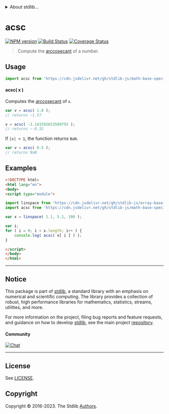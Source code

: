<!--

@license Apache-2.0

Copyright (c) 2022 The Stdlib Authors.

Licensed under the Apache License, Version 2.0 (the "License");
you may not use this file except in compliance with the License.
You may obtain a copy of the License at

   http://www.apache.org/licenses/LICENSE-2.0

Unless required by applicable law or agreed to in writing, software
distributed under the License is distributed on an "AS IS" BASIS,
WITHOUT WARRANTIES OR CONDITIONS OF ANY KIND, either express or implied.
See the License for the specific language governing permissions and
limitations under the License.

-->


<details>
  <summary>
    About stdlib...
  </summary>
  <p>We believe in a future in which the web is a preferred environment for numerical computation. To help realize this future, we've built stdlib. stdlib is a standard library, with an emphasis on numerical and scientific computation, written in JavaScript (and C) for execution in browsers and in Node.js.</p>
  <p>The library is fully decomposable, being architected in such a way that you can swap out and mix and match APIs and functionality to cater to your exact preferences and use cases.</p>
  <p>When you use stdlib, you can be absolutely certain that you are using the most thorough, rigorous, well-written, studied, documented, tested, measured, and high-quality code out there.</p>
  <p>To join us in bringing numerical computing to the web, get started by checking us out on <a href="https://github.com/stdlib-js/stdlib">GitHub</a>, and please consider <a href="https://opencollective.com/stdlib">financially supporting stdlib</a>. We greatly appreciate your continued support!</p>
</details>

# acsc

[![NPM version][npm-image]][npm-url] [![Build Status][test-image]][test-url] [![Coverage Status][coverage-image]][coverage-url] <!-- [![dependencies][dependencies-image]][dependencies-url] -->

> Compute the [arccosecant][arccosecant] of a number.



<section class="usage">

## Usage

```javascript
import acsc from 'https://cdn.jsdelivr.net/gh/stdlib-js/math-base-special-acsc@esm/index.mjs';
```

#### acsc( x )

Computes the [arccosecant][arccosecant] of `x`.

```javascript
var v = acsc( 1.0 );
// returns ~1.57

v = acsc( -3.141592653589793 );
// returns ~-0.32
```

If `|x| < 1`, the function returns `NaN`.

```javascript
var v = acsc( 0.5 );
// returns NaN
```

</section>

<!-- /.usage -->

<section class="examples">

## Examples

<!-- eslint no-undef: "error" -->

```html
<!DOCTYPE html>
<html lang="en">
<body>
<script type="module">

import linspace from 'https://cdn.jsdelivr.net/gh/stdlib-js/array-base-linspace@esm/index.mjs';
import acsc from 'https://cdn.jsdelivr.net/gh/stdlib-js/math-base-special-acsc@esm/index.mjs';

var x = linspace( 1.1, 5.1, 100 );

var i;
for ( i = 0; i < x.length; i++ ) {
    console.log( acsc( x[ i ] ) );
}

</script>
</body>
</html>
```

</section>

<!-- /.examples -->

<!-- Section for related `stdlib` packages. Do not manually edit this section, as it is automatically populated. -->

<section class="related">

</section>

<!-- /.related -->

<!-- Section for all links. Make sure to keep an empty line after the `section` element and another before the `/section` close. -->


<section class="main-repo" >

* * *

## Notice

This package is part of [stdlib][stdlib], a standard library with an emphasis on numerical and scientific computing. The library provides a collection of robust, high performance libraries for mathematics, statistics, streams, utilities, and more.

For more information on the project, filing bug reports and feature requests, and guidance on how to develop [stdlib][stdlib], see the main project [repository][stdlib].

#### Community

[![Chat][chat-image]][chat-url]

---

## License

See [LICENSE][stdlib-license].


## Copyright

Copyright &copy; 2016-2023. The Stdlib [Authors][stdlib-authors].

</section>

<!-- /.stdlib -->

<!-- Section for all links. Make sure to keep an empty line after the `section` element and another before the `/section` close. -->

<section class="links">

[npm-image]: http://img.shields.io/npm/v/@stdlib/math-base-special-acsc.svg
[npm-url]: https://npmjs.org/package/@stdlib/math-base-special-acsc

[test-image]: https://github.com/stdlib-js/math-base-special-acsc/actions/workflows/test.yml/badge.svg?branch=v0.1.1
[test-url]: https://github.com/stdlib-js/math-base-special-acsc/actions/workflows/test.yml?query=branch:v0.1.1

[coverage-image]: https://img.shields.io/codecov/c/github/stdlib-js/math-base-special-acsc/main.svg
[coverage-url]: https://codecov.io/github/stdlib-js/math-base-special-acsc?branch=main

<!--

[dependencies-image]: https://img.shields.io/david/stdlib-js/math-base-special-acsc.svg
[dependencies-url]: https://david-dm.org/stdlib-js/math-base-special-acsc/main

-->

[chat-image]: https://img.shields.io/gitter/room/stdlib-js/stdlib.svg
[chat-url]: https://app.gitter.im/#/room/#stdlib-js_stdlib:gitter.im

[stdlib]: https://github.com/stdlib-js/stdlib

[stdlib-authors]: https://github.com/stdlib-js/stdlib/graphs/contributors

[umd]: https://github.com/umdjs/umd
[es-module]: https://developer.mozilla.org/en-US/docs/Web/JavaScript/Guide/Modules

[deno-url]: https://github.com/stdlib-js/math-base-special-acsc/tree/deno
[umd-url]: https://github.com/stdlib-js/math-base-special-acsc/tree/umd
[esm-url]: https://github.com/stdlib-js/math-base-special-acsc/tree/esm
[branches-url]: https://github.com/stdlib-js/math-base-special-acsc/blob/main/branches.md

[stdlib-license]: https://raw.githubusercontent.com/stdlib-js/math-base-special-acsc/main/LICENSE

[arccosecant]: https://en.wikipedia.org/wiki/Inverse_trigonometric_functions

</section>

<!-- /.links -->
